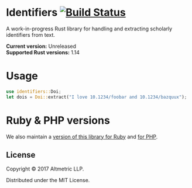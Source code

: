 # Identifiers [![Build Status](https://travis-ci.org/altmetric/rust-identifiers.svg?branch=master)](https://travis-ci.org/altmetric/rust-identifiers)

A work-in-progress Rust library for handling and extracting scholarly identifiers from text.

**Current version:** Unreleased  
**Supported Rust versions:** 1.14

# Usage

```rust
use identifiers::Doi;
let dois = Doi::extract("I love 10.1234/foobar and 10.1234/bazquux");
```

# Ruby & PHP versions

We also maintain a [version of this library for Ruby](https://github.com/altmetric/identifiers) and [for PHP](https://github.com/altmetric/php-identifiers).

## License

Copyright © 2017 Altmetric LLP.

Distributed under the MIT License.
